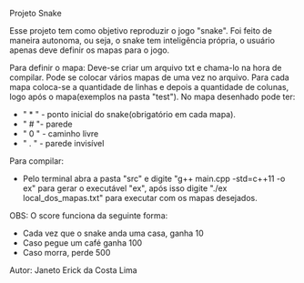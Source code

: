 Projeto Snake

Esse projeto tem como objetivo reproduzir o jogo "snake".
Foi feito de maneira autonoma, ou seja, o snake tem inteligência própria, o usuário apenas deve definir os mapas para o jogo.

Para definir o mapa:
Deve-se criar um arquivo txt e chama-lo na hora de compilar. Pode se colocar vários mapas de uma vez no arquivo.
Para cada mapa coloca-se a quantidade de linhas e depois a quantidade de colunas, logo após o mapa(exemplos na pasta "test").
No mapa desenhado pode ter:
* " * " - ponto inicial do snake(obrigatório em cada mapa).
* " # "- parede
* " 0 " - caminho livre
* " . " - parede invisível

Para compilar:
- Pelo terminal abra a pasta "src" e digite "g++ main.cpp -std=c++11 -o ex" para gerar o executável "ex", após isso digite "./ex local_dos_mapas.txt" para executar com os mapas desejados.

OBS: O score funciona da seguinte forma:
* Cada vez que o snake anda uma casa, ganha 10
* Caso pegue um café ganha 100
* Caso morra, perde 500
    
Autor:
Janeto Erick da Costa Lima
